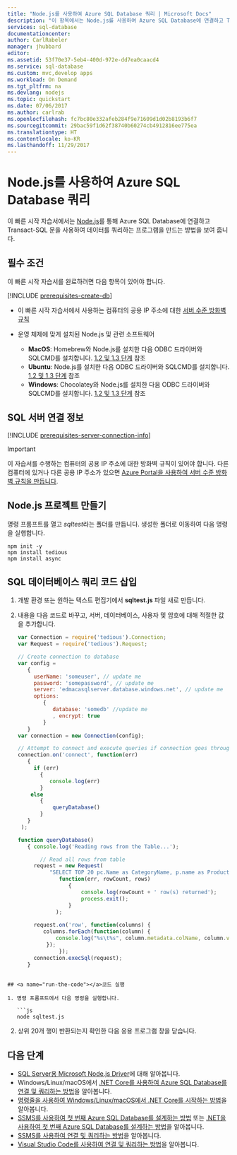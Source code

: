 ```yaml
---
title: "Node.js를 사용하여 Azure SQL Database 쿼리 | Microsoft Docs"
description: "이 항목에서는 Node.js를 사용하여 Azure SQL Database에 연결하고 Transact-SQL 문을 사용하여 쿼리하는 프로그램을 만드는 방법을 보여 줍니다."
services: sql-database
documentationcenter: 
author: CarlRabeler
manager: jhubbard
editor: 
ms.assetid: 53f70e37-5eb4-400d-972e-dd7ea0caacd4
ms.service: sql-database
ms.custom: mvc,develop apps
ms.workload: On Demand
ms.tgt_pltfrm: na
ms.devlang: nodejs
ms.topic: quickstart
ms.date: 07/06/2017
ms.author: carlrab
ms.openlocfilehash: fc7bc80e332afeb284f9e71609d1d02b8193b6f7
ms.sourcegitcommit: 29bac59f1d62f38740b60274cb4912816ee775ea
ms.translationtype: HT
ms.contentlocale: ko-KR
ms.lasthandoff: 11/29/2017
---
```

# <a name="use-nodejs-to-query-an-azure-sql-database"></a>Node.js를 사용하여 Azure SQL Database 쿼리

이 빠른 시작 자습서에서는 [Node.js](https://nodejs.org/en/)를 통해 Azure SQL Database에 연결하고 Transact-SQL 문을 사용하여 데이터를 쿼리하는 프로그램을 만드는 방법을 보여 줍니다.

## <a name="prerequisites"></a>필수 조건

이 빠른 시작 자습서를 완료하려면 다음 항목이 있어야 합니다.

[!INCLUDE [prerequisites-create-db](../../includes/sql-database-connect-query-prerequisites-create-db-includes.md)]

- 이 빠른 시작 자습서에서 사용하는 컴퓨터의 공용 IP 주소에 대한 [서버 수준 방화벽 규칙](sql-database-get-started-portal.md#create-a-server-level-firewall-rule)

- 운영 체제에 맞게 설치된 Node.js 및 관련 소프트웨어
    - **MacOS**: Homebrew와 Node.js를 설치한 다음 ODBC 드라이버와 SQLCMD를 설치합니다. [1.2 및 1.3 단계](https://www.microsoft.com/sql-server/developer-get-started/node/mac/) 참조
    - **Ubuntu**: Node.js를 설치한 다음 ODBC 드라이버와 SQLCMD를 설치합니다. [1.2 및 1.3 단계](https://www.microsoft.com/sql-server/developer-get-started/node/ubuntu/) 참조
    - **Windows**: Chocolatey와 Node.js를 설치한 다음 ODBC 드라이버와 SQLCMD를 설치합니다. [1.2 및 1.3 단계](https://www.microsoft.com/sql-server/developer-get-started/node/windows/) 참조

## <a name="sql-server-connection-information"></a>SQL 서버 연결 정보

[!INCLUDE [prerequisites-server-connection-info](../../includes/sql-database-connect-query-prerequisites-server-connection-info-includes.md)]

> [!IMPORTANT]
> 이 자습서를 수행하는 컴퓨터의 공용 IP 주소에 대한 방화벽 규칙이 있어야 합니다. 다른 컴퓨터에 있거나 다른 공용 IP 주소가 있으면 [Azure Portal을 사용하여 서버 수준 방화벽 규칙을 만듭니다](sql-database-get-started-portal.md#create-a-server-level-firewall-rule). 

## <a name="create-a-nodejs-project"></a>Node.js 프로젝트 만들기

명령 프롬프트를 열고 *sqltest*라는 폴더를 만듭니다. 생성한 폴더로 이동하여 다음 명령을 실행합니다.

    
    npm init -y
    npm install tedious
    npm install async
    

## <a name="insert-code-to-query-sql-database"></a>SQL 데이터베이스 쿼리 코드 삽입

1. 개발 환경 또는 원하는 텍스트 편집기에서 **sqltest.js** 파일 새로 만듭니다.

2. 내용을 다음 코드로 바꾸고, 서버, 데이터베이스, 사용자 및 암호에 대해 적절한 값을 추가합니다.

   ```js
   var Connection = require('tedious').Connection;
   var Request = require('tedious').Request;

   // Create connection to database
   var config = 
      {
        userName: 'someuser', // update me
        password: 'somepassword', // update me
        server: 'edmacasqlserver.database.windows.net', // update me
        options: 
           {
              database: 'somedb' //update me
              , encrypt: true
           }
      }
   var connection = new Connection(config);

   // Attempt to connect and execute queries if connection goes through
   connection.on('connect', function(err) 
      {
        if (err) 
          {
             console.log(err)
          }
       else
          {
              queryDatabase()
          }
      }
    );

   function queryDatabase()
      { console.log('Reading rows from the Table...');

          // Read all rows from table
        request = new Request(
             "SELECT TOP 20 pc.Name as CategoryName, p.name as ProductName FROM [SalesLT].[ProductCategory] pc JOIN [SalesLT].[Product] p ON pc.productcategoryid = p.productcategoryid",
                function(err, rowCount, rows) 
                   {
                       console.log(rowCount + ' row(s) returned');
                       process.exit();
                   }
               );
    
        request.on('row', function(columns) {
           columns.forEach(function(column) {
               console.log("%s\t%s", column.metadata.colName, column.value);
            });
                });
        connection.execSql(request);
      }
```

## <a name="run-the-code"></a>코드 실행

1. 명령 프롬프트에서 다음 명령을 실행합니다.

   ```js
   node sqltest.js
   ```

2. 상위 20개 행이 반환되는지 확인한 다음 응용 프로그램 창을 닫습니다.

## <a name="next-steps"></a>다음 단계

- [SQL Server용 Microsoft Node.js Driver](https://docs.microsoft.com/sql/connect/node-js/node-js-driver-for-sql-server/)에 대해 알아봅니다.
- Windows/Linux/macOS에서 [.NET Core를 사용하여 Azure SQL Database를 연결 및 쿼리하는 방법](sql-database-connect-query-dotnet-core.md)을 알아봅니다.  
- [명령줄을 사용하여 Windows/Linux/macOS에서 .NET Core를 시작하는 방법](/dotnet/core/tutorials/using-with-xplat-cli)을 알아봅니다.
- [SSMS를 사용하여 첫 번째 Azure SQL Database를 설계하는 방법](sql-database-design-first-database.md) 또는 [.NET을 사용하여 첫 번째 Azure SQL Database를 설계하는 방법](sql-database-design-first-database-csharp.md)을 알아봅니다.
- [SSMS를 사용하여 연결 및 쿼리하는 방법](sql-database-connect-query-ssms.md)을 알아봅니다.
- [Visual Studio Code를 사용하여 연결 및 쿼리하는 방법](sql-database-connect-query-vscode.md)을 알아봅니다.

